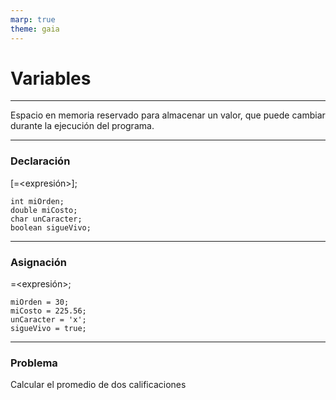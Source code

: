 ```yaml
---
marp: true
theme: gaia 
---
```

# Variables

---
Espacio en memoria reservado para almacenar un valor, que puede cambiar durante la ejecución del programa.

---
### Declaración
<TIPO><VARIABLE>[=<expresión>];
```
int miOrden;
double miCosto;
char unCaracter;
boolean sigueVivo;
```

---
### Asignación
<VARIABLE>=<expresión>;
```
miOrden = 30;
miCosto = 225.56;
unCaracter = 'x';
sigueVivo = true;
```

---
### Problema

Calcular el promedio de dos calificaciones
